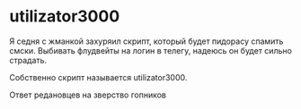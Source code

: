 # utilizator3000

Я седня с жманкой захуряил скрипт, который будет пидорасу спамить смски. Выбивать флудвейты на логин в телегу, надеюсь он будет сильно страдать.

Собственно скрипт называется utilizator3000.

Ответ редановцев на зверство гопников 
